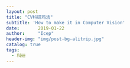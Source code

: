 ```yaml
---
layout: post
title: "CV科研鸡汤"
subtitle: 'How to make it in Computer Vision'
date:       2019-01-22
author:     "Icep"
header-img: "img/post-bg-alitrip.jpg"
catalog: true
tags:
  - 科研
---
```


